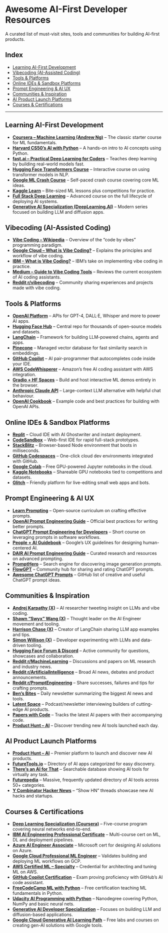 # Awesome AI-First Developer Resources

A curated list of must-visit sites, tools and communities for building AI-first products.

## Index
- [Learning AI-First Development](#learning-ai-first-development)
- [Vibecoding (AI-Assisted Coding)](#vibecoding-ai-assisted-coding)
- [Tools & Platforms](#tools--platforms)
- [Online IDEs & Sandbox Platforms](#online-ides--sandbox-platforms)
- [Prompt Engineering & AI UX](#prompt-engineering--ai-ux)
- [Communities & Inspiration](#communities--inspiration)
- [AI Product Launch Platforms](#ai-product-launch-platforms)
- [Courses & Certifications](#courses--certifications)

---

## Learning AI-First Development
- **[Coursera – Machine Learning (Andrew Ng)](https://www.coursera.org/learn/machine-learning)** – The classic starter course for ML fundamentals.  
- **[Harvard CS50’s AI with Python](https://cs50.harvard.edu/ai/2020/)** – A hands-on intro to AI concepts using Python.  
- **[fast.ai – Practical Deep Learning for Coders](https://course.fast.ai/)** – Teaches deep learning by building real-world models fast.  
- **[Hugging Face Transformers Course](https://huggingface.co/learn/nlp-course)** – Interactive course on using transformer models in NLP.  
- **[Google ML Crash Course](https://developers.google.com/machine-learning/crash-course)** – Self-paced crash course covering core ML ideas.  
- **[Kaggle Learn](https://www.kaggle.com/learn)** – Bite-sized ML lessons plus competitions for practice.  
- **[Full Stack Deep Learning](https://fullstackdeeplearning.com/)** – Advanced course on the full lifecycle of deploying AI systems.  
- **[Generative AI Specialization (DeepLearning.AI)](https://www.coursera.org/specializations/generative-ai)** – Modern series focused on building LLM and diffusion apps.  

## Vibecoding (AI-Assisted Coding)
- **[Vibe Coding – Wikipedia](https://en.wikipedia.org/wiki/Vibe_coding)** – Overview of the “code by vibes” programming paradigm.  
- **[Google Cloud – What is Vibe Coding?](https://cloud.google.com/blog/products/ai-machine-learning/what-is-vibe-coding)** – Explains the principles and workflow of vibe coding.  
- **[IBM – What is Vibe Coding?](https://www.ibm.com/cloud/learn/vibe-coding)** – IBM’s take on implementing vibe coding in practice.  
- **[Medium – Guide to Vibe Coding Tools](https://medium.com/@yourhandle/vibe-coding-tools-guide)** – Reviews the current ecosystem of AI coding assistants.  
- **[Reddit r/vibecoding](https://www.reddit.com/r/vibecoding/)** – Community sharing experiences and projects made with vibe coding.  

## Tools & Platforms
- **[OpenAI Platform](https://platform.openai.com/)** – APIs for GPT-4, DALL·E, Whisper and more to power AI apps.  
- **[Hugging Face Hub](https://huggingface.co/)** – Central repo for thousands of open-source models and datasets.  
- **[LangChain](https://www.langchain.com/)** – Framework for building LLM-powered chains, agents and apps.  
- **[Pinecone](https://www.pinecone.io/)** – Managed vector database for fast similarity search in embeddings.  
- **[GitHub Copilot](https://github.com/features/copilot)** – AI pair-programmer that autocompletes code inside your IDE.  
- **[AWS CodeWhisperer](https://aws.amazon.com/codewhisperer/)** – Amazon’s free AI coding assistant with AWS integration.  
- **[Gradio + HF Spaces](https://gradio.app/)** – Build and host interactive ML demos entirely in the browser.  
- **[Anthropic Claude API](https://www.anthropic.com/product)** – Large-context LLM alternative with helpful chat behaviour.  
- **[OpenAI Cookbook](https://github.com/openai/openai-cookbook)** – Example code and best practices for building with OpenAI APIs.  

## Online IDEs & Sandbox Platforms
- **[Replit](https://replit.com/)** – Cloud IDE with AI Ghostwriter and instant deployment.  
- **[CodeSandbox](https://codesandbox.io/)** – Web-first IDE for rapid full-stack prototypes.  
- **[StackBlitz](https://stackblitz.com/)** – Browser-based Node environment that boots in milliseconds.  
- **[GitHub Codespaces](https://github.com/features/codespaces)** – One-click cloud dev environments integrated with GitHub.  
- **[Google Colab](https://colab.research.google.com/)** – Free GPU-powered Jupyter notebooks in the cloud.  
- **[Kaggle Notebooks](https://www.kaggle.com/code)** – Shareable GPU notebooks tied to competitions and datasets.  
- **[Glitch](https://glitch.com/)** – Friendly platform for live-editing small web apps and bots.  

## Prompt Engineering & AI UX
- **[Learn Prompting](https://learnprompting.org/)** – Open-source curriculum on crafting effective prompts.  
- **[OpenAI Prompt Engineering Guide](https://platform.openai.com/docs/guides/prompt-engineering)** – Official best practices for writing better prompts.  
- **[ChatGPT Prompt Engineering for Developers](https://www.deeplearning.ai/short-courses/chatgpt-prompt-engineering-for-developers/)** – Short course on leveraging prompts in software workflows.  
- **[People + AI Guidebook](https://pair.withgoogle.com/guidebook/)** – Google’s UX guidelines for designing human-centered AI.  
- **[DAIR AI Prompt Engineering Guide](https://github.com/dair-ai/Prompt-Engineering-Guide)** – Curated research and resources on advanced prompting.  
- **[PromptHero](https://prompthero.com/)** – Search engine for discovering image generation prompts.  
- **[FlowGPT](https://flowgpt.com/)** – Community hub for sharing and rating ChatGPT prompts.  
- **[Awesome ChatGPT Prompts](https://github.com/f/awesome-chatgpt-prompts)** – GitHub list of creative and useful ChatGPT prompt ideas.  

## Communities & Inspiration
- **[Andrej Karpathy (X)](https://twitter.com/karpathy)** – AI researcher tweeting insight on LLMs and vibe coding.  
- **[Shawn “Swyx” Wang (X)](https://twitter.com/swyx)** – Thought leader on the AI Engineer movement and tooling.  
- **[Harrison Chase (X)](https://twitter.com/hwchase17)** – Creator of LangChain sharing LLM app examples and tips.  
- **[Simon Willison (X)](https://twitter.com/simonw)** – Developer experimenting with LLMs and data-driven tooling.  
- **[Hugging Face Forum & Discord](https://discuss.huggingface.co/)** – Active community for questions, showcases and collaboration.  
- **[Reddit r/MachineLearning](https://www.reddit.com/r/MachineLearning/)** – Discussions and papers on ML research and industry news.  
- **[Reddit r/ArtificialIntelligence](https://www.reddit.com/r/artificial/)** – Broad AI news, debates and product announcements.  
- **[Reddit r/PromptEngineering](https://www.reddit.com/r/PromptEngineering/)** – Share successes, failures and tips for crafting prompts.  
- **[Ben’s Bites](https://www.bensbites.co/)** – Daily newsletter summarizing the biggest AI news and tools.  
- **[Latent Space](https://www.latent.space/)** – Podcast/newsletter interviewing builders of cutting-edge AI products.  
- **[Papers with Code](https://paperswithcode.com/)** – Tracks the latest AI papers with their accompanying code.  
- **[Product Hunt – AI](https://www.producthunt.com/topics/artificial-intelligence)** – Discover trending new AI tools launched each day.  

## AI Product Launch Platforms
- **[Product Hunt – AI](https://www.producthunt.com/topics/artificial-intelligence)** – Premier platform to launch and discover new AI products.  
- **[FutureTools.io](https://futuretools.io/)** – Directory of AI apps categorized for easy discovery.  
- **[There’s an AI for That](https://theresanaiforthat.com/)** – Searchable database showing AI tools for virtually any task.  
- **[Futurepedia](https://www.futurepedia.io/)** – Massive, frequently updated directory of AI tools across 50+ categories.  
- **[Y Combinator Hacker News](https://news.ycombinator.com/)** – “Show HN” threads showcase new AI hacks and startups.  

## Courses & Certifications
- **[Deep Learning Specialization (Coursera)](https://www.coursera.org/specializations/deep-learning)** – Five-course program covering neural networks end-to-end.  
- **[IBM AI Engineering Professional Certificate](https://www.coursera.org/professional-certificates/ai-engineer)** – Multi-course cert on ML, DL and deployment pipelines.  
- **[Azure AI Engineer Associate](https://learn.microsoft.com/en-us/certifications/azure-ai-engineer/)** – Microsoft cert for designing AI solutions on Azure.  
- **[Google Cloud Professional ML Engineer](https://cloud.google.com/certification/machine-learning-engineer)** – Validates building and deploying ML workflows on GCP.  
- **[AWS Certified ML – Specialty](https://aws.amazon.com/certification/certified-machine-learning-specialty/)** – Credential for architecting and tuning ML on AWS.  
- **[GitHub Copilot Certification](https://github.com/github/copilot-certification)** – Exam proving proficiency with GitHub’s AI code assistant.  
- **[FreeCodeCamp ML with Python](https://www.freecodecamp.org/learn/machine-learning-with-python/)** – Free certification teaching ML fundamentals in Python.  
- **[Udacity AI Programming with Python](https://www.udacity.com/course/ai-programming-python-nanodegree--nd089)** – Nanodegree covering Python, NumPy and basic neural nets.  
- **[Generative AI Developer Specialization](https://www.coursera.org/specializations/generative-ai-developer)** – Focuses on building LLM and diffusion-based applications.  
- **[Google Cloud Generative AI Learning Path](https://cloud.google.com/training/generative-ai)** – Free labs and courses on creating gen-AI solutions with Google tools.  
